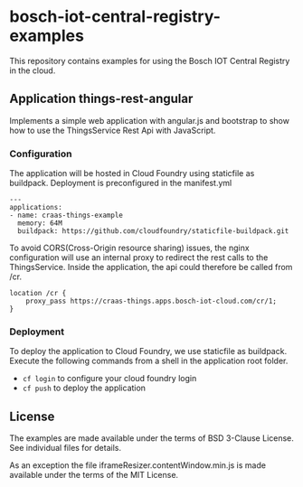 # bosch-iot-central-registry-examples

This repository contains examples for using the Bosch IOT Central Registry in the cloud.

## Application things-rest-angular

Implements a simple web application with angular.js and bootstrap to show how to use the ThingsService Rest Api with JavaScript.

### Configuration

The application will be hosted in Cloud Foundry using staticfile as buildpack. Deployment is preconfigured in the manifest.yml

```
---
applications:
- name: craas-things-example
  memory: 64M
  buildpack: https://github.com/cloudfoundry/staticfile-buildpack.git
```

To avoid CORS(Cross-Origin resource sharing) issues, the nginx configuration will use an internal proxy to redirect the rest calls to the ThingsService. Inside the application, the api could therefore be called from /cr.

```
location /cr {
	proxy_pass https://craas-things.apps.bosch-iot-cloud.com/cr/1;
}
```

### Deployment

To deploy the application to Cloud Foundry, we use staticfile as buildpack. Execute the following commands from a shell in the application root folder.

* ```cf login``` to configure your cloud foundry login
* ```cf push``` to deploy the application

## License

The examples are made available under the terms of BSD 3-Clause License. See individual files for details.

As an exception the file iframeResizer.contentWindow.min.js is made available under the terms of the MIT License.